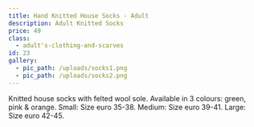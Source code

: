 ```yaml
---
title: Hand Knitted House Socks - Adult
description: Adult Knitted Socks
price: 49
class:
  - adult's-clothing-and-scarves
id: 23
gallery:
  - pic_path: /uploads/socks1.png
  - pic_path: /uploads/socks2.png
---
```



Knitted house socks with felted wool sole. Available in 3 colours: green, pink & orange. Small: Size euro 35-38. Medium: Size euro 39-41. Large: Size euro 42-45.